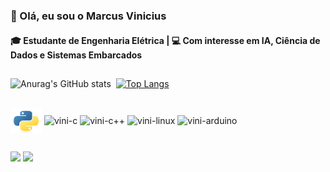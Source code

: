 ### 👋 Olá, eu sou o Marcus Vinicius

#### 🎓 Estudante de Engenharia Elétrica | 💻 Com interesse em IA, Ciência de Dados e Sistemas Embarcados


##

![Anurag's GitHub stats](https://github-readme-stats.vercel.app/api?username=marcus-valmeida&show_icons=true&theme=github_dark&hide_border=true) &nbsp;[![Top Langs](https://github-readme-stats.vercel.app/api/top-langs/?username=marcus-valmeida&layout=compact&langs_count=5&theme=github_dark&hide_border=true&exclude_repo=Data-Structures-and-Algorithms,Jornada-Full-Stack)](https://github.com/marcus-valmeida/github-readme-stats)

<div style="display: inline_block"><br>
 
  
  <img align="center" alt="vini-PYTHON" height="40" width="50" src="https://raw.githubusercontent.com/devicons/devicon/master/icons/python/python-original.svg">
  <img align="center" alt="vini-c" height="40" width="50" src="https://cdn.jsdelivr.net/gh/devicons/devicon@latest/icons/c/c-original.svg">
  <img align="center" alt="vini-c++" height="40" width="50" src="https://cdn.jsdelivr.net/gh/devicons/devicon@latest/icons/cplusplus/cplusplus-original.svg">
  <img align="center" alt="vini-linux" height="40" width="50" src="https://cdn.jsdelivr.net/gh/devicons/devicon@latest/icons/linux/linux-original.svg">
  <img align="center" alt="vini-arduino" height="40" width="50" src="https://cdn.jsdelivr.net/gh/devicons/devicon@latest/icons/arduino/arduino-original-wordmark.svg">
  
</div>

##

<div>
  <a href="https://www.linkedin.com/in/marcus-vinicius-b994a9247/" target="_blank"><img src="https://img.shields.io/badge/LinkedIn-0077B5?style=for-the-badge&logo=linkedin&logoColor=white" target="_blank"></a>
  <a href="mailto:marcusvinicius23415@gmail.com" target="_blank"><img src="https://img.shields.io/badge/Gmail-D14836?style=for-the-badge&logo=gmail&logoColor=white" target="_blank"></a>
</div>


